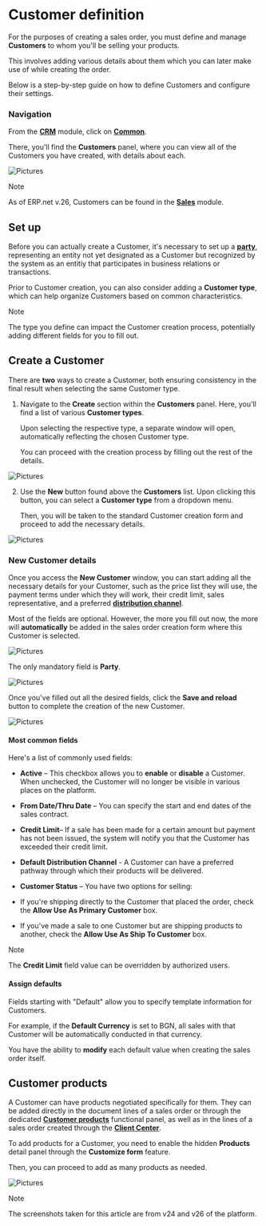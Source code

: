 # Customer definition

For the purposes of creating a sales order, you must define and manage **Customers** to whom you'll be selling your products. 

This involves adding various details about them which you can later make use of while creating the order.

Below is a step-by-step guide on how to define Customers and configure their settings.

### Navigation

From the **[CRM](https://docs.erp.net/tech/modules/crm/index.html)** module, click on **[Common](https://docs.erp.net/tech/modules/crm/crm-common/index.html)**. 

There, you'll find the **Customers** panel, where you can view all of the Customers you have created, with details about each.

![Pictures](pictures/Customer_view_27_02.png)

> [!NOTE]
> 
> As of ERP.net v.26, Customers can be found in the **[Sales](https://docs.erp.net/tech/modules/crm/sales/index.html)** module.
 
## Set up 

Before you can actually create a Customer, it's necessary to set up a **[party](https://docs.erp.net/tech/concepts/parties-concepts.html?q=party)**, representing an entity not yet designated as a Customer but recognized by the system as an entitiy that participates in business relations or transactions.

Prior to Customer creation, you can also consider adding a **Customer type**, which can help organize Customers based on common characteristics.

> [!NOTE]
> 
> The type you define can impact the Customer creation process, potentially adding different fields for you to fill out.

## Create a Customer 

There are **two** ways to create a Customer,  both ensuring consistency in the final result when selecting the same Customer type.

1. Navigate to the **Create** section within the **Customers** panel. Here, you'll find a list of various **Customer types**.

   Upon selecting the respective type, a separate window will open, automatically reflecting the chosen Customer type.

   You can proceed with the creation process by filling out the rest of the details.

![Pictures](pictures/customer_Create_section_27_02.png)
 
2. Use the **New** button found above the **Customers** list. Upon clicking this button, you can select a **Customer type** from a dropdown menu.
  
   Then, you will be taken to the standard Customer creation form and proceed to add the necessary details.

![Pictures](pictures/customer_create_new_button_27_02.png)

### New Customer details
 
Once you access the **New Customer** window, you can start adding all the necessary details for your Customer, such as the price list they will use, the payment terms under which they will work, their credit limit, sales representative, and a preferred **[distribution channel](https://docs.erp.net/tech/modules/crm/marketing/distribution-channels/index.html)**.

Most of the fields are optional. However, the more you fill out now, the more will **automatically** be added in the sales order creation form where this Customer is selected.

![Pictures](pictures/customer_New_window_27_02.png)
 
The only mandatory field is **Party**. 

![Pictures](pictures/customer_party_27_02.png)

Once you've filled out all the desired fields, click the **Save and reload** button to complete the creation of the new Customer.

![Pictures](pictures/customer_Save_and_reload_27_02.png)
 
#### Most common fields 

Here's a list of commonly used fields:

-	**Active** – This checkbox allows you to **enable** or **disable** a Customer. When unchecked, the Customer will no longer be visible in various places on the platform.

-	**From Date/Thru Date** – You can specify the start and end dates of the sales contract.

-	**Credit Limit**– If a sale has been made for a certain amount but payment has not been issued, the system will notify you that the Customer has exceeded their credit limit.

- **Default Distribution Channel** - A Customer can have a preferred pathway through which their products will be delivered.

- **Customer Status** – You have two options for selling:

- If you're shipping directly to the Customer that placed the order, check the **Allow Use As Primary Customer** box. 

- If you've made a sale to one Customer but are shipping products to another, check the **Allow Use As Ship To Customer** box.

> [!NOTE]
> 
> The **Credit Limit** field value can be overridden by authorized users.

#### Assign defaults 

Fields starting with "Default" allow you to specify template information for Customers. 

For example, if the **Default Currency** is set to BGN, all sales with that Customer will be automatically conducted in that currency. 

You have the ability to **modify** each default value when creating the sales order itself.

## Customer products

A Customer can have products negotiated specifically for them. They can be added directly in the document lines of a sales order or through the dedicated **[Customer products](https://docs.erp.net/webclient/introduction/how-to/functional-panels/customer-products.html)** functional panel, as well as in the lines of a sales order created through the **[Client Center](https://docs.erp.net/tech/modules/crm/clientcenter/index.html)**.

To add products for a Customer, you need to enable the hidden **Products** detail panel through the **Customize form** feature.

Then, you can proceed to add as many products as needed.

![Pictures](pictures/products_details_panel.png)

> [!NOTE]
> 
> The screenshots taken for this article are from v24 and v26 of the platform.
